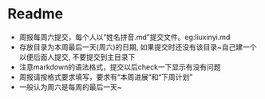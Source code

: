 # Readme
+ 周报每周六提交，每个人以“姓名拼音.md”提交文件。eg:liuxinyi.md
+ 存放目录为本周最后一天(周六)的日期, 如果提交时还没有该目录~自己建一个以便后面人提交, 不要提交到主目录下
+ 注意markdown的语法格式，提交以后check一下显示有没有问题
+ 周报请按格式要求填写，要求有“本周进展”和“下周计划”
+ 一般认为周六是每周的最后一天~

